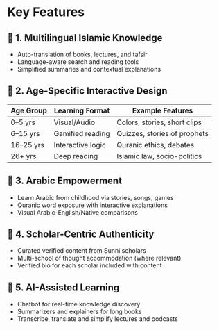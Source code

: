 # Key Features

## 🔑 1. Multilingual Islamic Knowledge

- Auto-translation of books, lectures, and tafsir
- Language-aware search and reading tools
- Simplified summaries and contextual explanations

## 🔑 2. Age-Specific Interactive Design

| Age Group | Learning Format | Example Features |
|-----------|-----------------|------------------|
| 0–5 yrs   | Visual/Audio     | Colors, stories, short clips |
| 6–15 yrs  | Gamified reading | Quizzes, stories of prophets |
| 16–25 yrs | Interactive logic| Quranic ethics, debates |
| 26+ yrs   | Deep reading     | Islamic law, socio-politics |

## 🔑 3. Arabic Empowerment

- Learn Arabic from childhood via stories, songs, games
- Quranic word exposure with interactive explanations
- Visual Arabic-English/Native comparisons

## 🔑 4. Scholar-Centric Authenticity

- Curated verified content from Sunni scholars
- Multi-school of thought accommodation (where relevant)
- Verified bio for each scholar included with content

## 🔑 5. AI-Assisted Learning

- Chatbot for real-time knowledge discovery
- Summarizers and explainers for long books
- Transcribe, translate and simplify lectures and podcasts
